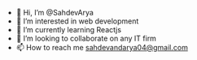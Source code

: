 - 👋 Hi, I’m @SahdevArya
- 👀 I’m interested in web development 
- 🌱 I’m currently learning Reactjs
- 💞️ I’m looking to collaborate on any IT firm
- 📫 How to reach me sahdevandarya04@gmail.com 

<!---
SahdevArya/SahdevArya is a ✨ special ✨ repository because its `README.md` (this file) appears on your GitHub profile.
You can click the Preview link to take a look at your changes.
--->
